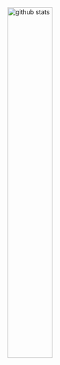 <img src="https://github-readme-stats.vercel.app/api?username=dido1043&show_icons=true&theme=gotham" alt="github stats" width="45%" align="right"/>
